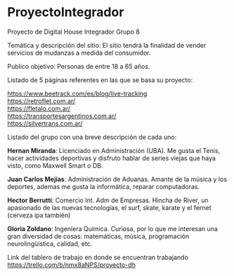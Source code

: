 # ProyectoIntegrador
Proyecto de Digital House Integrador Grupo 8

Temática y descripción del sitio:
El sitio tendrá la finalidad de vender servicios de mudanzas a medida del consumidor.

Publico objetivo:
Personas de entre 18 a 65 años.

Listado de 5 páginas referentes en las que se basa su proyecto:

https://www.beetrack.com/es/blog/live-tracking <br>
https://retroflet.com.ar/ <br>
https://fletalo.com.ar/ <br>
https://transportesargentinos.com.ar/ <br>
https://silvertrans.com.ar/ <br>

Listado del grupo con una breve descripción de cada uno:<br>

<B>Hernan Miranda</B>:
Licenciado en Administración (UBA). 
Me gusta el Tenis, hacer actividades deportivas y disfruto hablar de series viejas que haya visto, como Maxwell Smart o DB.

<B>Juan Carlos Mejías</B>:
Administración de Aduanas. 
Amante de la música y los deportes, ademas me gusta la informática, reparar computadoras.

<B>Hector Berrutti</B>:
Comercio Int. Adm de Empresas. 
Hincha de River, un apasionado de las nuevas tecnologías, el surf, skate, karate y el fernet (cerveza ipa también)

<B>Gloria Zoldano</B>:
Ingeniera Química. 
Curiosa,  por lo que me interesan una gran diversidad de cosas: matemáticas, música, programación neurolingüística, calidad, etc.

Link del tablero de trabajo en donde se encuentran trabajando
https://trello.com/b/nmx8aNPS/proyecto-dh
